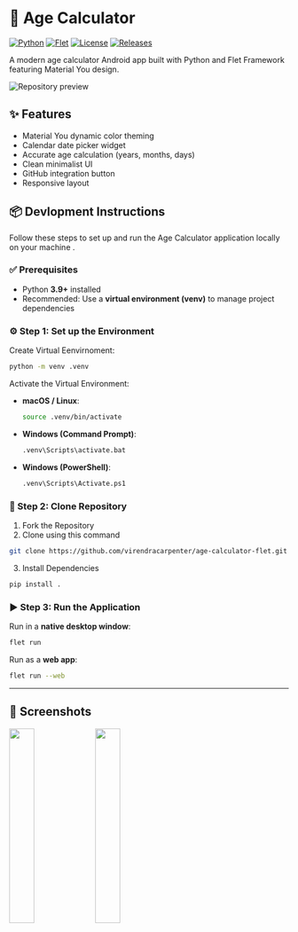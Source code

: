 # 🎂 Age Calculator

[![Python](https://img.shields.io/badge/Python-3.10%2B-blue.svg)](https://python.org)
[![Flet](https://img.shields.io/badge/Flet-0.25%2B-9cf.svg)](https://flet.dev)
[![License](https://img.shields.io/badge/License-MIT-green.svg)](https://opensource.org/licenses/MIT)
[![Releases](https://img.shields.io/github/downloads/virendracarpenter/age-calculator-flet/total.svg)](https://github.com/virendracarpenter/age-calculator-flet/releases)

A modern age calculator Android app built with Python and Flet Framework featuring Material You design.

![Repository preview](./media/repository_preview.jpg)

## ✨ Features
- Material You dynamic color theming
- Calendar date picker widget
- Accurate age calculation (years, months, days)
- Clean minimalist UI
- GitHub integration button
- Responsive layout

## 📦 Devlopment Instructions

Follow these steps to set up and run the Age Calculator application locally on your machine .

### ✅ Prerequisites
- Python **3.9+** installed
- Recommended: Use a **virtual environment (venv)** to manage project dependencies

### ⚙️ Step 1: Set up the Environment

Create Virtual Eenvirnoment:
```bash
python -m venv .venv
```

Activate the Virtual Environment:

- **macOS / Linux**:
  ```bash
  source .venv/bin/activate
  ```

- **Windows (Command Prompt)**:
  ```bash
  .venv\Scripts\activate.bat
  ```

- **Windows (PowerShell)**:
  ```bash
  .venv\Scripts\Activate.ps1
  ```

### 📂 Step 2: Clone Repository

1. Fork the Repository
2. Clone using this command
```bash
git clone https://github.com/virendracarpenter/age-calculator-flet.git
```
3. Install Dependencies
```bash
pip install .
```


### ▶️ Step 3: Run the Application

Run in a **native desktop window**:
```bash
flet run 
```
Run as a **web app**:
```bash
flet run --web 
```
---

## 📸 Screenshots

<div>
    <img src="./media/screenshot1.png" width="30%"/>
    <img src="./media/screenshot2.png" width="30%"/>
</div>
